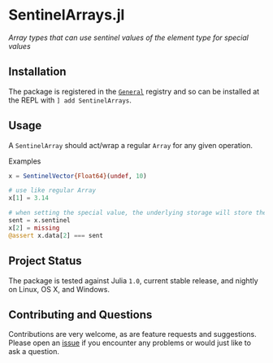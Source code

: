 # SentinelArrays.jl

*Array types that can use sentinel values of the element type for special values*

## Installation

The package is registered in the [`General`](https://github.com/JuliaRegistries/General) registry and so can be installed at the REPL with `] add SentinelArrays`.

## Usage
A `SentinelArray` should act/wrap a regular `Array` for any given operation.

Examples
```julia
x = SentinelVector{Float64}(undef, 10)

# use like regular Array
x[1] = 3.14

# when setting the special value, the underlying storage will store the sentinel value instead
sent = x.sentinel
x[2] = missing
@assert x.data[2] === sent

```

## Project Status

The package is tested against Julia `1.0`, current stable release, and nightly on Linux, OS X, and Windows.

## Contributing and Questions

Contributions are very welcome, as are feature requests and suggestions. Please open an
[issue][issues-url] if you encounter any problems or would just like to ask a question.

[docs-latest-img]: https://img.shields.io/badge/docs-latest-blue.svg
[docs-latest-url]: https://JuliaData.github.io/SentinelArrays.jl/latest

[docs-stable-img]: https://img.shields.io/badge/docs-stable-blue.svg
[docs-stable-url]: https://JuliaData.github.io/SentinelArrays.jl/stable

[travis-img]: https://travis-ci.org/JuliaData/SentinelArrays.jl.svg?branch=master
[travis-url]: https://travis-ci.org/JuliaData/SentinelArrays.jl

[codecov-img]: https://codecov.io/gh/JuliaData/SentinelArrays.jl/branch/master/graph/badge.svg
[codecov-url]: https://codecov.io/gh/JuliaData/SentinelArrays.jl

[issues-url]: https://github.com/JuliaData/SentinelArrays.jl/issues
